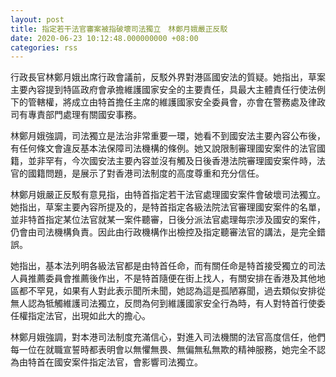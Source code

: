 ```yaml
---
layout: post
title: 指定若干法官審案被指破壞司法獨立　林鄭月娥嚴正反駁
date: 2020-06-23 10:12:48.000000000 +08:00
categories: rss
---
```


行政長官林鄭月娥出席行政會議前，反駁外界對港區國安法的質疑。她指出，草案主要內容提到特區政府會承擔維護國家安全的主要責任，具最大主體責任行使法例下的管轄權，將成立由特首擔任主席的維護國家安全委員會，亦會在警務處及律政司有專責部門處理有關國安事務。

林鄭月娥強調，司法獨立是法治非常重要一環，她看不到國安法主要內容公布後，有任何條文會違反基本法保障司法機構的條例。她又說限制審理國安案件的法官國籍，並非罕有，今次國安法主要內容並沒有觸及日後香港法院審理國安案件時，法官的國籍問題，是展示了對香港司法制度的高度尊重和充分信任。

林鄭月娥嚴正反駁有意見指，由特首指定若干法官處理國安案件會破壞司法獨立。她指出，草案主要內容所提及的，是特首指定各級法院法官審理國安案件的名單，並非特首指定某位法官就某一案件聽審，日後分派法官處理每宗涉及國安的案件，仍會由司法機構負責。因此由行政機構作出檢控及指定聽審法官的講法，是完全錯誤。

她指出，基本法列明各級法官都是由特首任命，而有關任命是特首接受獨立的司法人員推薦委員會推薦後作出，不是特首隨便在街上找人，有關安排在香港及其他地區都不罕見，如果有人對此表示聞所未聞，她認為這是孤陋寡聞，過去類似安排從無人認為牴觸維護司法獨立，反問為何到維護國家安全行為時，有人對特首行使委任權指定法官，出現如此大的擔心。

林鄭月娥強調，對本港司法制度充滿信心，對進入司法機關的法官高度信任，他們每一位在就職宣誓時都表明會以無懼無畏、無偏無私無欺的精神服務，她完全不認為由特首在國安案件指定法官，會影響司法獨立。
